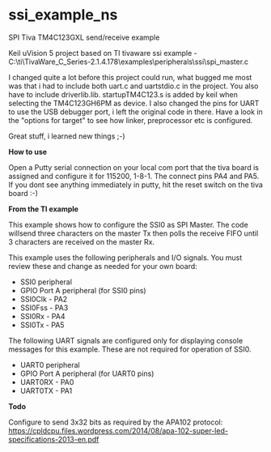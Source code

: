 # ssi_example_ns
SPI Tiva TM4C123GXL send/receive example

Keil uVision 5 project based on TI tivaware ssi example - C:\ti\TivaWare_C_Series-2.1.4.178\examples\peripherals\ssi\spi_master.c

I changed quite a lot before this project could run, what bugged me most was that i had to include both uart.c and uartstdio.c in the project. You also have to include driverlib.lib.
startupTM4C123.s is added by keil when selecting the TM4C123GH6PM as device.
I also changed the pins for UART to use the USB debugger port, i left the original code in there.
Have a look in the "options for target" to see how linker, preprocessor etc is configured. 

Great stuff, i learned new things ;-)

**How to use**

Open a Putty serial connection on your local com port that the tiva board is assigned and configure it for 115200, 1-8-1.
The connect pins PA4 and PA5. 
If you dont see anything immediately in putty, hit the reset switch on the tiva board :-)

**From the TI example**

This example shows how to configure the SSI0 as SPI Master. The code willsend three characters on the master Tx then polls the receive FIFO until 3 characters are received on the master Rx.

This example uses the following peripherals and I/O signals. You must review these and change as needed for your own board:
- SSI0 peripheral
- GPIO Port A peripheral (for SSI0 pins)
- SSI0Clk - PA2
- SSI0Fss - PA3
- SSI0Rx  - PA4
- SSI0Tx  - PA5

The following UART signals are configured only for displaying console messages for this example. These are not required for operation of SSI0.
- UART0 peripheral
- GPIO Port A peripheral (for UART0 pins)
- UART0RX - PA0
- UART0TX - PA1

**Todo**

Configure to send 3x32 bits as required by the APA102 protocol:
https://cpldcpu.files.wordpress.com/2014/08/apa-102-super-led-specifications-2013-en.pdf
